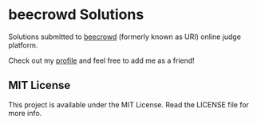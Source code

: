 # beecrowd Solutions

Solutions submitted to [beecrowd](https://www.beecrowd.com.br/judge/en/) (formerly known as URI) online judge platform.

Check out my [profile](https://www.beecrowd.com.br/judge/en/profile/673663) and feel free to add me as a friend!

## MIT License

This project is available under the MIT License. Read the LICENSE file for more info.
